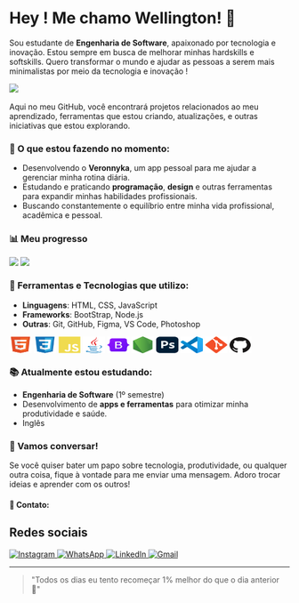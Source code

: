 # Hey ! Me chamo Wellington! 👋

Sou estudante de **Engenharia de Software**, apaixonado por tecnologia e inovação. Estou sempre em busca de melhorar minhas hardskills e softskills. Quero transformar o mundo e ajudar as pessoas a serem mais minimalistas por meio da tecnologia e inovação ! 

<a href="#">
  <img src="https://img.shields.io/badge/GIT-E44C30?style=for-the-badge&logo=git&logoColor=white">
</a>


Aqui no meu GitHub, você encontrará projetos relacionados ao meu aprendizado, ferramentas que estou criando, atualizações, e outras iniciativas que estou explorando.

### 🚀 O que estou fazendo no momento:
- Desenvolvendo o **Veronnyka**, um app pessoal para me ajudar a gerenciar minha rotina diária.
- Estudando e praticando **programação**, **design** e outras ferramentas para expandir minhas habilidades profissionais.
- Buscando constantemente o equilíbrio entre minha vida profissional, acadêmica e pessoal.


### 📊 Meu progresso 
<div>
   <!-- Estatísticas -->
    <img src="https://github-readme-stats.vercel.app/api?username=welldssvieira&show_icons=true&count_private=true&hide_title=true&hide=prs&theme=dark" />
    <img src="https://github-readme-stats.vercel.app/api/top-langs/?username=welldssvieira&layout=compact&theme=dark" /> 
</div>

### 🔧 Ferramentas e Tecnologias que utilizo:

- **Linguagens**: HTML, CSS, JavaScript
- **Frameworks**: BootStrap, Node.js
- **Outras**: Git, GitHub, Figma, VS Code, Photoshop

<div>
  <!-- Imagens -->
  <img align="center" alt="Welldssvieira-HTML" height="30" width="40" src="https://raw.githubusercontent.com/devicons/devicon/master/icons/html5/html5-original.svg">
  <img align="center" alt="Welldssvieira-CSS" height="30" width="40" src="https://raw.githubusercontent.com/devicons/devicon/master/icons/css3/css3-original.svg">
  <img align="center" alt="Welldssvieira-Js" height="30" width="40" src="https://raw.githubusercontent.com/devicons/devicon/master/icons/javascript/javascript-plain.svg">
  <img align="center" alt="Welldssvieira-HTML" height="30" width="40" src="https://raw.githubusercontent.com/devicons/devicon/master/icons/java/java-original.svg">
  <img align="center" alt="Welldssvieira-Bootstrap" height="30" width="40" src="https://raw.githubusercontent.com/devicons/devicon/master/icons/bootstrap/bootstrap-original.svg">
  <img align="center" alt="Welldssvieira-Nodejs" height="30" width="40" src="https://raw.githubusercontent.com/devicons/devicon/master/icons/nodejs/nodejs-original.svg">
  <img align="center" alt="Welldssvieira-Photoshop" height="30" width="40" src="https://raw.githubusercontent.com/devicons/devicon/master/icons/photoshop/photoshop-plain.svg">
  <img align="center" alt="Welldssvieira-VSCode" height="30" width="40" src="https://raw.githubusercontent.com/devicons/devicon/master/icons/vscode/vscode-original.svg">
  <img align="center" alt="Welldssvieira-Git" height="30" width="40" src="https://raw.githubusercontent.com/devicons/devicon/master/icons/git/git-original.svg">
  <img align="center" alt="Welldssvieira-GitHub" height="30" width="40" src="https://raw.githubusercontent.com/devicons/devicon/master/icons/github/github-original.svg">
</div>

    

### 📚 Atualmente estou estudando:
- **Engenharia de Software** (1º semestre)
- Desenvolvimento de **apps e ferramentas** para otimizar minha produtividade e saúde.
- Inglês




### 💬 Vamos conversar!
Se você quiser bater um papo sobre tecnologia, produtividade, ou qualquer outra coisa, fique à vontade para me enviar uma mensagem. Adoro trocar ideias e aprender com os outros!

#### 💼 Contato:
## Redes sociais
<div>
  <!-- Redes Sociais -->
  <a href="https://www.instagram.com/welldssvieira" target="_blank">
    <img src="https://img.shields.io/badge/-Instagram-%23E4405F?style=for-the-badge&logo=instagram&logoColor=white" alt="Instagram" />
  </a>
  <a href="https://wa.me/5585987252056" target="_blank">
    <img src="https://img.shields.io/badge/-WhatsApp-%2384C84B?style=for-the-badge&logo=whatsapp&logoColor=white" alt="WhatsApp" />
  </a>
  <a href="https://www.linkedin.com/in/welldssvieira" target="_blank">
    <img src="https://img.shields.io/badge/-LinkedIn-%230077B5?style=for-the-badge&logo=linkedin&logoColor=white" alt="LinkedIn" />
  </a>
  <a href="mailto:welldssvieira@gmail.com" target="_blank">
    <img src="https://img.shields.io/badge/-Gmail-%23333?style=for-the-badge&logo=gmail&logoColor=white" alt="Gmail" />
  </a>
</div>

---

> "Todos os dias eu tento recomeçar 1% melhor do que o dia anterior 🚀"
